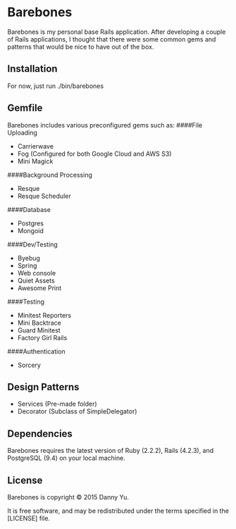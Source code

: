 Barebones
===
Barebones is my personal base Rails application. After developing a
couple of Rails applications, I thought that there were some common
gems and patterns that would be nice to have out of the box.

Installation
---
For now, just run ./bin/barebones <AppName>

Gemfile
---
Barebones includes various preconfigured gems such as:
####File Uploading
* Carrierwave
* Fog (Configured for both Google Cloud and AWS S3)
* Mini Magick

####Background Processing
* Resque
* Resque Scheduler

####Database
* Postgres
* Mongoid

####Dev/Testing
* Byebug
* Spring
* Web console
* Quiet Assets
* Awesome Print

####Testing
* Minitest Reporters
* Mini Backtrace
* Guard Minitest
* Factory Girl Rails

####Authentication
* Sorcery

Design Patterns
---
* Services (Pre-made folder)
* Decorator (Subclass of SimpleDelegator)

Dependencies
---
Barebones requires the latest version of Ruby (2.2.2), Rails (4.2.3), and
PostgreSQL (9.4) on your local machine.
 
License
---
Barebones is copyright © 2015 Danny Yu.

It is free software, and may be redistributed under the terms specified in the [LICENSE] file.